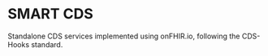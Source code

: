 # SMART CDS

Standalone CDS services implemented using onFHIR.io, following the CDS-Hooks standard.
